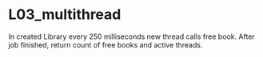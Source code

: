 # L03_multithread
In created Library every 250 milliseconds new thread calls free book.  After job finished, return count of free books and active threads.
